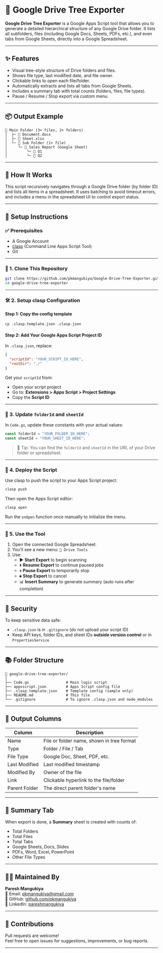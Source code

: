 # 📁 Google Drive Tree Exporter

**Google Drive Tree Exporter** is a Google Apps Script tool that allows you to generate a detailed hierarchical structure of any Google Drive folder. It lists all subfolders, files (including Google Docs, Sheets, PDFs, etc.), and even tabs from Google Sheets, directly into a Google Spreadsheet.

---

## ✨ Features

- Visual tree-style structure of Drive folders and files.
- Shows file type, last modified date, and file owner.
- Clickable links to open each file/folder.
- Automatically extracts and lists all tabs from Google Sheets.
- Includes a summary tab with total counts (folders, files, file types).
- Pause / Resume / Stop export via custom menu.

---

## 📦 Output Example

```
📁 Main Folder (3+ files, 2+ folders)
│  ├─ 📄 Document.docx
│  ├─ 📄 Sheet.xlsx
│  └─ 📁 Sub Folder (1+ file)
│     └─ 📄 Sales Report (Google Sheet)
│         └─ 🎫 Q1
│         └─ 🎫 Q2
```

---

## 🚀 How It Works

This script recursively navigates through a Google Drive folder (by folder ID) and lists all items in a spreadsheet. It uses batching to avoid timeout errors, and includes a menu in the spreadsheet UI to control export status.

---

## 🔧 Setup Instructions

### ✅ Prerequisites

- A Google Account
- [clasp](https://developers.google.com/apps-script/guides/clasp) (Command Line Apps Script Tool)
- Git

---

### 📁 1. Clone This Repository

```bash
git clone https://github.com/pkmangukiya/Google-Drive-Tree-Exporter.git
cd google-drive-tree-exporter
```

---

### 🛠 2. Setup clasp Configuration

#### Step 1: Copy the config template

```bash
cp .clasp.template.json .clasp.json
```

#### Step 2: Add Your Google Apps Script Project ID

In `.clasp.json`, replace:

```json
{
  "scriptId": "YOUR_SCRIPT_ID_HERE",
  "rootDir": "./"
}
```

Get your `scriptId` from:
- Open your script project
- Go to: **Extensions > Apps Script > Project Settings**
- Copy the **Script ID**

---

### 🧠 3. Update `folderId` and `sheetId`

In `Code.gs`, update these constants with your actual values:

```js
const folderId = "YOUR_FOLDER_ID_HERE";
const sheetId = "YOUR_SHEET_ID_HERE";
```

> 📝 Tip: You can find the `folderId` and `sheetId` in the URL of your Drive folder or spreadsheet.

---

### 🔁 4. Deploy the Script

Use clasp to push the script to your Apps Script project:

```bash
clasp push
```

Then open the Apps Script editor:

```bash
clasp open
```

Run the `onOpen` function once manually to initialize the menu.

---

### 📄 5. Use the Tool

1. Open the connected Google Spreadsheet.
2. You’ll see a new menu: `📂 Drive Tools`
3. Use:
   - ▶ **Start Export** to begin scanning
   - ⏵ **Resume Export** to continue paused jobs
   - ⏸ **Pause Export** to temporarily stop
   - ⏹ **Stop Export** to cancel
   - 📊 **Insert Summary** to generate summary (auto runs after completion)

---

## 🔐 Security

To keep sensitive data safe:

- `.clasp.json` is in `.gitignore` (do not upload your script ID)
- Keep API keys, folder IDs, and sheet IDs **outside version control** or in `PropertiesService`

---

## 📚 Folder Structure

```
📁 google-drive-tree-exporter/
│
├── Code.gs                 # Main logic script
├── appsscript.json         # Apps Script config file
├── .clasp.template.json    # Template config (sample only)
├── README.md               # This file
└── .gitignore              # To ignore .clasp.json and node_modules
```

---

## 🧾 Output Columns

| Column          | Description                                      |
|----------------|--------------------------------------------------|
| Name            | File or folder name, shown in tree format        |
| Type            | Folder / File / Tab                              |
| File Type       | Google Doc, Sheet, PDF, etc.                     |
| Last Modified   | Last modified timestamp                          |
| Modified By     | Owner of the file                                |
| Link            | Clickable hyperlink to the file/folder           |
| Parent Folder   | The direct parent folder's name                  |

---

## 🧮 Summary Tab

When export is done, a **Summary** sheet is created with counts of:

- Total Folders
- Total Files
- Total Tabs
- Google Sheets, Docs, Slides
- PDFs, Word, Excel, PowerPoint
- Other File Types

---

## 👨‍💻 Maintained By

**Paresh Mangukiya**  
📧 Email: [pkmangukiya@gmail.com](mailto:pkmangukiya@gmail.com)  
🐙 GitHub: [github.com/pkmangukiya](https://github.com/pkmangukiya)  
🔗 LinkedIn: [pareshmangukiya](https://in.linkedin.com/in/pareshmangukiya)

---

## 🤝 Contributions

Pull requests are welcome!  
Feel free to open issues for suggestions, improvements, or bug reports.

---
